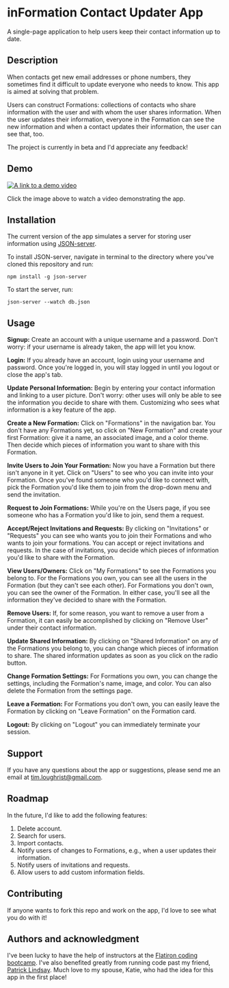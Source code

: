 # inFormation Contact Updater App
A single-page application to help users keep their contact information up to date. 

## Description
When contacts get new email addresses or phone numbers, they sometimes find it difficult to update everyone who needs to know. This app is aimed at solving that problem.

Users can construct Formations: collections of contacts who share information with the user and with whom the user shares information. When the user updates their information, everyone in the Formation can see the new information and when a contact updates their information, the user can see that, too.

The project is currently in beta and I'd appreciate any feedback!

## Demo
[![A link to a demo video](https://timloughrist.files.wordpress.com/2022/10/information.png)](https://youtu.be/J-0qIAHsd7g)

Click the image above to watch a video demonstrating the app.

## Installation
The current version of the app simulates a server for storing user information using [JSON-server](https://www.npmjs.com/package/json-server).

To install JSON-server, navigate in terminal to the directory where you've cloned this repository and run:
```
npm install -g json-server
```
To start the server, run:
```
json-server --watch db.json
```

## Usage

**Signup:** Create an account with a unique username and a password. Don't worry: if your username is already taken, the app will let you know.

**Login:** If you already have an account, login using your username and password. Once you're logged in, you will stay logged in until you logout or close the app's tab.

**Update Personal Information:** Begin by entering your contact information and linking to a user picture. Don't worry: other uses will only be able to see the information you decide to share with them. Customizing who sees what information is a key feature of the app.

**Create a New Formation:** Click on "Formations" in the navigation bar. You don't have any Formations yet, so click on "New Formation" and create your first Formation: give it a name, an associated image, and a color theme. Then decide which pieces of information you want to share with this Formation.

**Invite Users to Join Your Formation:** Now you have a Formation but there isn't anyone in it yet. Click on "Users" to see who you can invite into your Formation. Once you've found someone who you'd like to connect with, pick the Formation you'd like them to join from the drop-down menu and send the invitation.

**Request to Join Formations:** While you're on the Users page, if you see someone who has a Formation you'd like to join, send them a request.

**Accept/Reject Invitations and Requests:**  By clicking on "Invitations" or "Requests" you can see who wants you to join their Formations and who wants to join your formations. You can accept or reject invitations and requests. In the case of invitations, you decide which pieces of information you'd like to share with the Formation.

**View Users/Owners:**  Click on "My Formations" to see the Formations you belong to. For the Formations you own, you can see all the users in the Formation (but they can't see each other). For Formations you don't own, you can see the owner of the Formation. In either case, you'll see all the information they've decided to share with the Formation.

**Remove Users:**  If, for some reason, you want to remove a user from a Formation, it can easily be accomplished by clicking on "Remove User" under their contact information.

**Update Shared Information:**  By clicking on "Shared Information" on any of the Formations you belong to, you can change which pieces of information to share. The shared information updates as soon as you click on the radio button.

**Change Formation Settings:**  For Formations you own, you can change the settings, including the Formation's name, image, and color. You can also delete the Formation from the settings page.

**Leave a Formation:**  For Formations you don't own, you can easily leave the Formation by clicking on "Leave Formation" on the Formation card.

**Logout:**  By clicking on "Logout" you can immediately terminate your session.

## Support
If you have any questions about the app or suggestions, please send me an email at tim.loughrist@gmail.com.

## Roadmap
In the future, I'd like to add the following features:

1. Delete account.
2. Search for users.
3. Import contacts.
4. Notify users of changes to Formations, e.g., when a user updates their information.
5. Notify users of invitations and requests.
6. Allow users to add custom information fields.

## Contributing
If anyone wants to fork this repo and work on the app, I'd love to see what you do with it!

## Authors and acknowledgment
I've been lucky to have the help of instructors at the [Flatiron coding bootcamp](https://flatironschool.com/welcome-to-flatiron-school/?utm_source=Google&utm_medium=ppc&utm_campaign=12728169833&utm_content=127574232664&utm_term=flatiron&uqaid=513747011248&CjwKCAjwsMGYBhAEEiwAGUXJafADpgJFbJ4--7MTNBIDgpVzlW_ojAyku7GlAFULzRS0BW5RBpdGFBoCjNEQAvD_BwE&gclid=CjwKCAjwsMGYBhAEEiwAGUXJafADpgJFbJ4--7MTNBIDgpVzlW_ojAyku7GlAFULzRS0BW5RBpdGFBoCjNEQAvD_BwE). I've also benefited greatly from running code past my friend, [Patrick Lindsay](https://www.linkedin.com/in/thomaspatricklindsay/). Much love to my spouse, Katie, who had the idea for this app in the first place!